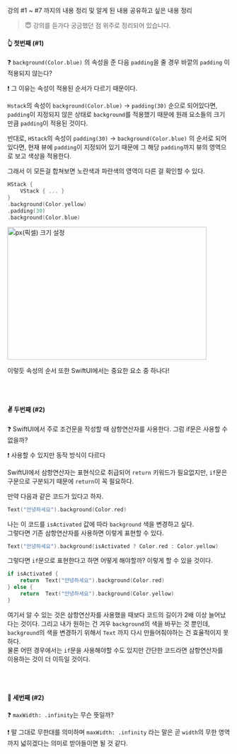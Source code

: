 강의 #1 ~ #7 까지의 내용 정리 및 알게 된 내용 공유하고 싶은 내용 정리

> 😇 강의를 듣가다 궁금했던 점 위주로 정리되어 있습니다.

#### 👆 첫번째 (#1)
❓ `background(Color.blue)` 의 속성을 준 다음 `padding`을 줄 경우 바깥의 `padding` 이 적용되지 않는다?

❗ 그 이유는 속성이 적용된 순서가 다르기 때문이다.

`Hstack`의 속성이 `background(Color.blue)` -> `padding(30)` 순으로 되어있다면, `padding`이 지정되지 않은 상태로 `background`를 적용했기 때문에 원래 요소들의 크기 만큼 `padding`이 적용된 것이다.

반대로, `HStack`의 속성이 `padding(30)` -> `background(Color.blue)` 의 순서로 되어있다면, 현재 뷰에 `padding`이 지정되어 있기 때문에 그 해당 `padding`까지 뷰의 영역으로 보고 색상을 적용한다.

그래서 이 모든걸 합쳐보면 노란색과 파란색의 영역이 다른 걸 확인할 수 있다.
```swift
HStack {
	VStack { ... }
}
.background(Color.yellow)
.padding(30)
.background(Color.blue)
```
<img  src="https://github.com/mingging/swiftui-daily-digest/blob/main/mindigo/SwfitUI%20fundametal%20Tutorial/assets/%231_1.png?raw=true"  width="450px"  height="300px"  title="px(픽셀) 크기 설정"></img><br/>

이렇듯 속성의 순서 또한 SwiftUI에서는 중요한 요소 중 하나다!

<br><br>

#### ✌ 두번째 (#2)
❓ SwiftUI에서 주로 조건문을 작성할 때 삼항연산자를 사용한다. 그럼 if문은 사용할 수 없을까?

❗ 사용할 수 있지만 동작 방식이 다르다

SwiftUI에서 삼항연산자는 표현식으로 취급되어 `return` 키워드가 필요없지만, `if`문은 구문으로 구분되기 때문에 `return`이 꼭 필요하다.

만약 다음과 같은 코드가 있다고 하자.
```swift
Text("안녕하세요").background(Color.red)
```

나는 이 코드를 `isActivated` 값에 따라 `background` 색을 변경하고 싶다.   
그렇다면 기존 삼항연산자를 사용하면 이렇게 표현할 수 있다.

```swift
Text("안녕하세요").background(isActivated ? Color.red : Color.yellow)
```

그렇다면 `if`문으로 표현한다고 하면 어떻게 해야할까? 이렇게 할 수 있을 것이다.

```swift
if isActivated {
	return  Text("안녕하세요").background(Color.red)
} else {
	return  Text("안녕하세요").background(Color.yellow)
}
```

여기서 알 수 있는 것은 삼항연산자를 사용했을 때보다 코드의 길이가 2배 이상 늘어났다는 것이다. 그리고 내가 원하는 건 겨우 `background`의 색을 바꾸는 것 뿐인데, `background`의 색을 변경하기 위해서 `Text` 까지 다시 만들어줘야하는 건 효율적이지 못하다.   
물론 어떤 경우에서는 `if`문을 사용해야할 수도 있지만 간단한 코드라면 삼항연산자를 이용하는 것이 더 이득일 것이다.

<br><br>

#### 🤟 세번째 (#2)
❓ `maxWidth: .infinity`는 무슨 뜻일까?

❗ 말 그대로 무한대를 의미하며 `maxWidth: .infinity` 라는 말은 곧 `width`의 무한 영역까지 넓히겠다는 의미로 받아들이면 될 것 같다.